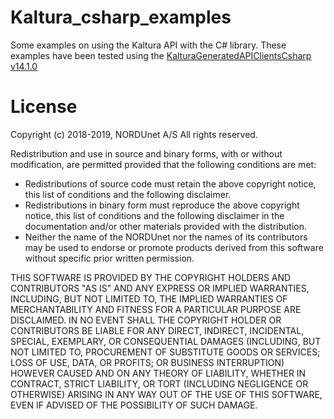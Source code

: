 # Kaltura_csharp_examples
Some examples on using the Kaltura API with the C# library.
These examples have been tested using the
[KalturaGeneratedAPIClientsCsharp](https://github.com/kaltura/KalturaGeneratedAPIClientsCsharp)
[v14.1.0](https://github.com/kaltura/KalturaGeneratedAPIClientsCsharp/releases/tag/v14.1.0)

# License
Copyright (c) 2018-2019, NORDUnet A/S
All rights reserved.

Redistribution and use in source and binary forms, with or without
modification, are permitted provided that the following conditions are met:
* Redistributions of source code must retain the above copyright notice, this
  list of conditions and the following disclaimer.
* Redistributions in binary form must reproduce the above copyright notice,
  this list of conditions and the following disclaimer in the documentation
  and/or other materials provided with the distribution.
* Neither the name of the NORDUnet nor the names of its contributors may be
  used to endorse or promote products derived from this software without
  specific prior written permission.

THIS SOFTWARE IS PROVIDED BY THE COPYRIGHT HOLDERS AND CONTRIBUTORS "AS IS" AND
ANY EXPRESS OR IMPLIED WARRANTIES, INCLUDING, BUT NOT LIMITED TO, THE IMPLIED
WARRANTIES OF MERCHANTABILITY AND FITNESS FOR A PARTICULAR PURPOSE ARE
DISCLAIMED. IN NO EVENT SHALL THE COPYRIGHT HOLDER OR CONTRIBUTORS BE LIABLE
FOR ANY DIRECT, INDIRECT, INCIDENTAL, SPECIAL, EXEMPLARY, OR CONSEQUENTIAL
DAMAGES (INCLUDING, BUT NOT LIMITED TO, PROCUREMENT OF SUBSTITUTE GOODS OR
SERVICES; LOSS OF USE, DATA, OR PROFITS; OR BUSINESS INTERRUPTION) HOWEVER
CAUSED AND ON ANY THEORY OF LIABILITY, WHETHER IN CONTRACT, STRICT LIABILITY,
OR TORT (INCLUDING NEGLIGENCE OR OTHERWISE) ARISING IN ANY WAY OUT OF THE USE
OF THIS SOFTWARE, EVEN IF ADVISED OF THE POSSIBILITY OF SUCH DAMAGE.
